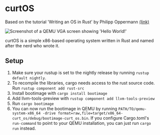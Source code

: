# curtOS

Based on the tutorial 'Writing an OS in Rust' by Philipp Oppermann [(link)](https://os.phil-opp.com/)

![Screenshot of a QEMU VGA screen showing 'Hello World!'](https://github.com/curtis-wils0n/curt_os/assets/60797928/098a108f-a4f0-414a-8aac-c7d39a487bcd)

curtOS is a simple x86-based operating system written in Rust and named after the nerd who wrote it.

## Setup

1. Make sure your rustup is set to the nightly release by running `rustup default nightly`.
2. To recompile the libraries, cargo needs access to the rust source code. Run `rustup component add rust-src`
3. Install bootimage with `cargo install bootimage`
4. Add llvm-tools-preview with `rustup component add llvm-tools-preview`
5. Run `cargo bootimage`
6. You can now run the bootimage in QEMU by running `PATH/TO/qemu-system-x86_64 -drive format=raw,file=target/x86_64-curt_os/debug/bootimage-curt_os.bin`. If you configure Cargo.toml's `run-command` to point to your QEMU installation, you can just run `cargo run` instead.
